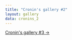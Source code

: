 ```yaml
---
title: "Cronin's gallery #2"
layout: gallery
data: cronins_2
---
```


[Cronin's gallery #3 ->](/pages/cronins_3.html)
